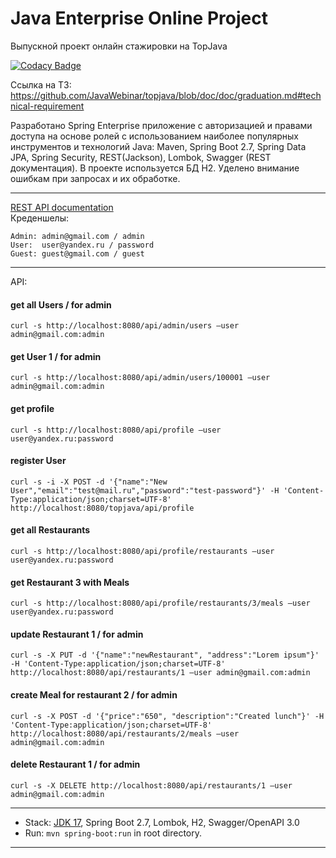 Java Enterprise Online Project
===============================
Выпускной проект онлайн стажировки на TopJava 

[![Codacy Badge](https://app.codacy.com/project/badge/Grade/efbd4c845aa7424e86dc4d14d1124c57)](https://www.codacy.com/gh/MaletyPerun/graduation/dashboard?utm_source=github.com&amp;utm_medium=referral&amp;utm_content=MaletyPerun/graduation&amp;utm_campaign=Badge_Grade)

Ссылка на ТЗ: https://github.com/JavaWebinar/topjava/blob/doc/doc/graduation.md#technical-requirement

Разработано Spring Enterprise приложение c авторизацией и правами доступа
на основе ролей с использованием наиболее популярных инструментов и технологий Java:
Maven, Spring Boot 2.7, Spring Data JPA, Spring Security, REST(Jackson), Lombok, Swagger (REST документация).
В проекте используется БД H2. Уделено внимание ошибкам при запросах и их обработке.

-------------------------------------------------------------
[REST API documentation](http://localhost:8080/swagger-ui.html)  
Креденшелы:
```
Admin: admin@gmail.com / admin
User:  user@yandex.ru / password
Guest: guest@gmail.com / guest
```
-------------------------------------------------------------

API:

#### get all Users / for admin
`curl -s http://localhost:8080/api/admin/users —user admin@gmail.com:admin`

#### get User 1 / for admin
`curl -s http://localhost:8080/api/admin/users/100001 —user admin@gmail.com:admin`

#### get profile
`curl -s http://localhost:8080/api/profile —user user@yandex.ru:password`

#### register User
`curl -s -i -X POST -d '{"name":"New User","email":"test@mail.ru","password":"test-password"}' -H 'Content-Type:application/json;charset=UTF-8' http://localhost:8080/topjava/api/profile`

#### get all Restaurants 
`curl -s http://localhost:8080/api/profile/restaurants —user user@yandex.ru:password`

#### get Restaurant 3 with Meals
`curl -s http://localhost:8080/api/profile/restaurants/3/meals —user user@yandex.ru:password`

#### update Restaurant 1 / for admin
`curl -s -X PUT -d '{"name":"newRestaurant", "address":"Lorem ipsum"}' -H 'Content-Type:application/json;charset=UTF-8' http://localhost:8080/api/restaurants/1 —user admin@gmail.com:admin`

#### create Meal for restaurant 2 / for admin
`curl -s -X POST -d '{"price":"650", "description":"Created lunch"}' -H 'Content-Type:application/json;charset=UTF-8' http://localhost:8080/api/restaurants/2/meals —user admin@gmail.com:admin`

#### delete Restaurant 1 / for admin
`curl -s -X DELETE http://localhost:8080/api/restaurants/1 —user admin@gmail.com:admin`

-------------------------------------------------------------
- Stack: [JDK 17](http://jdk.java.net/17/), Spring Boot 2.7, Lombok, H2, Swagger/OpenAPI 3.0
- Run: `mvn spring-boot:run` in root directory.
-----------------------------------------------------

